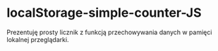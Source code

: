 # localStorage-simple-counter-JS
Prezentuję prosty licznik z funkcją przechowywania danych w pamięci lokalnej przeglądarki.
